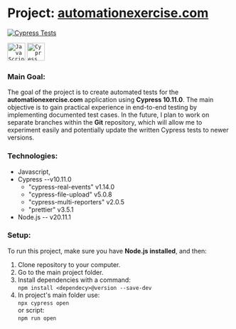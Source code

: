 # Project: [automationexercise.com](https://github.com/rasme54/automationexercise.com/tree/master)

[![Cypress Tests](https://img.shields.io/endpoint?url=https://dashboard.cypress.io/badge/detailed/ttoywa/master&style=flat&logo=cypress)](https://dashboard.cypress.io/projects/ttoywa/runs)

<div align="left">
	<code><img width="40" src="https://raw.githubusercontent.com/marwin1991/profile-technology-icons/refs/heads/main/icons/javascript.png" alt="JavaScript" title="JavaScript"/></code>
	<code><img width="40" src="https://raw.githubusercontent.com/marwin1991/profile-technology-icons/refs/heads/main/icons/cypress.png" alt="Cypress" title="Cypress"/></code>
</div>

### Main Goal:

The goal of the project is to create automated tests for the **automationexercise.com** application using **Cypress 10.11.0**. The main objective is to gain practical experience in end-to-end testing by implementing documented test cases. In the future, I plan to work on separate branches within the **Git** repository, which will allow me to experiment easily and potentially update the written Cypress tests to newer versions.

### Technologies:

- Javascript,
- Cypress --v10.11.0
  - "cypress-real-events" v1.14.0
  - "cypress-file-upload" v5.0.8
  - "cypress-multi-reporters" v2.0.5
  - "prettier" v3.5.1
- Node.js -- v20.11.1

### Setup:

To run this project, make sure you have **Node.js installed**, and then:

1.  Clone repository to your computer.
2.  Go to the main project folder.
3.  Install dependencies with a command: <br>`npm install <dependecy>@version --save-dev`
4.  In project's main folder use: <br>`npx cypress open` <br>or script: <br>`npm run open`
